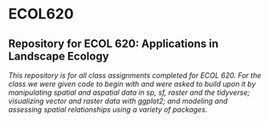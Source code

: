 # ECOL620
## Repository for ECOL 620: Applications in Landscape Ecology  
*This repository is for all class assignments completed for ECOL 620. For the class we were given code to begin with and were asked to build upon it by manipulating spatial and aspatial data in sp, sf, raster and the tidyverse; visualizing vector and raster data with ggplot2; and modeling and assessing spatial relationships using a variety of packages.*
